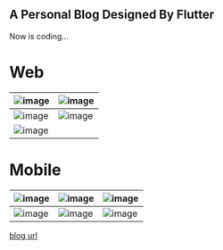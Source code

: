## A Personal Blog Designed By Flutter


Now is coding...

# Web

| ![image](https://user-images.githubusercontent.com/30992818/76489166-863def80-6462-11ea-8721-3ce66a6fb72e.png)  | ![image](https://user-images.githubusercontent.com/30992818/76489431-49262d00-6463-11ea-8643-67ad2c77cc37.png)  |
|---|---|
|![image](https://user-images.githubusercontent.com/30992818/76489444-5216fe80-6463-11ea-9e6e-c2f9c9153871.png)  | ![image](https://user-images.githubusercontent.com/30992818/76489463-5e9b5700-6463-11ea-83d0-f9a6d2b2d8e1.png)  |
| ![image](https://user-images.githubusercontent.com/30992818/76489471-6955ec00-6463-11ea-9226-8aae3d996527.png)  |   |




# Mobile

|![image](https://user-images.githubusercontent.com/30992818/76489679-1e88a400-6464-11ea-8e38-dafd714715ef.png)| ![image](https://user-images.githubusercontent.com/30992818/76489696-27797580-6464-11ea-9e35-86b617ed6fd4.png) | ![image](https://user-images.githubusercontent.com/30992818/76489360-167c3480-6463-11ea-8ef5-db2086d6f490.png) | 
|---|---|---|
| ![image](https://user-images.githubusercontent.com/30992818/76489367-1f6d0600-6463-11ea-9099-a87f5def26fd.png) | ![image](https://user-images.githubusercontent.com/30992818/76489384-2bf15e80-6463-11ea-8ea6-d24fb7b3c9bc.png)   |  ![image](https://user-images.githubusercontent.com/30992818/76489405-39a6e400-6463-11ea-966b-79f209bbf793.png)| 


[blog url](https://oldchen.top/flutter-blog/#/)